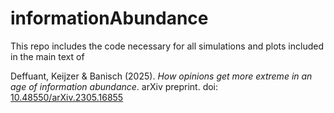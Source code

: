 # informationAbundance
This repo includes the code necessary for all simulations and plots included in the main text of

Deffuant, Keijzer & Banisch (2025). *How opinions get more extreme in an age of information abundance*. arXiv preprint. doi: [10.48550/arXiv.2305.16855](https://doi.org/10.48550/arXiv.2305.16855)
